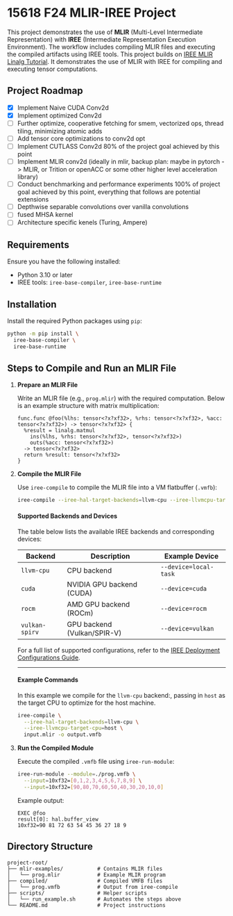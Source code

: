 # 15618 F24 MLIR-IREE Project

This project demonstrates the use of **MLIR** (Multi-Level Intermediate Representation) with **IREE** (Intermediate Representation Execution Environment). The workflow includes compiling MLIR files and executing the compiled artifacts using IREE tools. This project builds on [IREE MLIR Linalg Tutorial](https://iree.dev/community/blog/2024-01-29-iree-mlir-linalg-tutorial/). It demonstrates the use of MLIR with IREE for compiling and executing tensor computations.

## Project Roadmap
- [x] Implement Naive CUDA Conv2d
- [x] Implement optimized Conv2d
- [ ] Further optimize, cooperative fetching for smem, vectorized ops, thread tiling, minimizing atomic adds
- [ ] Add tensor core optimizations to conv2d opt
- [ ] Implement CUTLASS Conv2d
80% of the project goal achieved by this point
- [ ] Implement MLIR conv2d (ideally in mlir, backup plan: maybe in pytorch -> MLIR, or Trition or openACC or some other higher level acceleration library)
- [ ] Conduct benchmarking and performance experiments
100% of project goal achieved by this point, everything that follows are potential extensions
- [ ] Depthwise separable convolutions over vanilla convolutions
- [ ] fused MHSA kernel 
- [ ] Architecture specific kenels (Turing, Ampere)

## Requirements

Ensure you have the following installed:
- Python 3.10 or later
- IREE tools: `iree-base-compiler`, `iree-base-runtime`

## Installation

Install the required Python packages using `pip`:

```bash
python -m pip install \
  iree-base-compiler \
  iree-base-runtime
```

## Steps to Compile and Run an MLIR File

1. **Prepare an MLIR File**

   Write an MLIR file (e.g., `prog.mlir`) with the required computation. Below is an example structure with matrix multiplication:

   ```mlir
   func.func @foo(%lhs: tensor<?x?xf32>, %rhs: tensor<?x?xf32>, %acc: tensor<?x?xf32>) -> tensor<?x?xf32> {
     %result = linalg.matmul
       ins(%lhs, %rhs: tensor<?x?xf32>, tensor<?x?xf32>)
       outs(%acc: tensor<?x?xf32>)
     -> tensor<?x?xf32>
     return %result: tensor<?x?xf32>
   }
   ```

2. **Compile the MLIR File**

   Use `iree-compile` to compile the MLIR file into a VM flatbuffer (`.vmfb`):

   ```bash
   iree-compile --iree-hal-target-backends=llvm-cpu --iree-llvmcpu-target-cpu=host prog.mlir -o ./prog.vmfb
   ```
   #### Supported Backends and Devices

   The table below lists the available IREE backends and corresponding devices:

   | Backend          | Description                   | Example Device           |
   |-------------------|-------------------------------|--------------------------|
   | `llvm-cpu`       | CPU backend                   | `--device=local-task`    |
   | `cuda`           | NVIDIA GPU backend (CUDA)     | `--device=cuda`          |
   | `rocm`           | AMD GPU backend (ROCm)        | `--device=rocm`          |
   | `vulkan-spirv`   | GPU backend (Vulkan/SPIR-V)   | `--device=vulkan`        |

   For a full list of supported configurations, refer to the [IREE Deployment Configurations Guide](https://iree.dev/guides/deployment-configurations/).

   ---

   #### Example Commands

    In this example we compile for the `llvm-cpu` backend:\, passing in `host` as the target CPU to optimize
    for the host machine.

   ```bash
   iree-compile \
     --iree-hal-target-backends=llvm-cpu \
     --iree-llvmcpu-target-cpu=host \
     input.mlir -o output.vmfb
    ```

3. **Run the Compiled Module**

   Execute the compiled `.vmfb` file using `iree-run-module`:

   ```bash
   iree-run-module --module=./prog.vmfb \
     --input=10xf32=[0,1,2,3,4,5,6,7,8,9] \
     --input=10xf32=[90,80,70,60,50,40,30,20,10,0]
   ```

   Example output:

   ```
   EXEC @foo
   result[0]: hal.buffer_view
   10xf32=90 81 72 63 54 45 36 27 18 9
   ```

## Directory Structure

```
project-root/
├── mlir-examples/           # Contains MLIR files
│   └── prog.mlir            # Example MLIR program
├── compiled/                # Compiled VMFB files
│   └── prog.vmfb            # Output from iree-compile
├── scripts/                 # Helper scripts
│   └── run_example.sh       # Automates the steps above
└── README.md                # Project instructions
```

